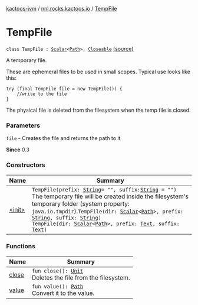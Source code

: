 [kactoos-jvm](../../index.md) / [nnl.rocks.kactoos.io](../index.md) / [TempFile](./index.md)

# TempFile

`class TempFile : `[`Scalar`](../../nnl.rocks.kactoos/-scalar/index.md)`<`[`Path`](http://docs.oracle.com/javase/8/docs/api/java/nio/file/Path.html)`>, `[`Closeable`](http://docs.oracle.com/javase/8/docs/api/java/io/Closeable.html) [(source)](https://github.com/neonailol/kactoos/blob/master/kactoos-jvm/src/main/kotlin/nnl/rocks/kactoos/io/TempFile.kt#L34)

A temporary file.

These are ephemeral files to be used in small scopes.
Typical use looks like this:

```
try (final TempFile file = new TempFile()) {
    //write to the file
}
```

The physical file is deleted from the filesystem when the temp file is
closed.

### Parameters

`file` - Creates the file and returns the path to it

**Since**
0.3

### Constructors

| Name | Summary |
|---|---|
| [&lt;init&gt;](-init-.md) | `TempFile(prefix: `[`String`](https://kotlinlang.org/api/latest/jvm/stdlib/kotlin/-string/index.html)` = "", suffix: `[`String`](https://kotlinlang.org/api/latest/jvm/stdlib/kotlin/-string/index.html)` = "")`<br>The temporary file will be created inside the filesystem's temporary folder (system property: `java.io.tmpdir`).`TempFile(dir: `[`Scalar`](../../nnl.rocks.kactoos/-scalar/index.md)`<`[`Path`](http://docs.oracle.com/javase/8/docs/api/java/nio/file/Path.html)`>, prefix: `[`String`](https://kotlinlang.org/api/latest/jvm/stdlib/kotlin/-string/index.html)`, suffix: `[`String`](https://kotlinlang.org/api/latest/jvm/stdlib/kotlin/-string/index.html)`)`<br>`TempFile(dir: `[`Scalar`](../../nnl.rocks.kactoos/-scalar/index.md)`<`[`Path`](http://docs.oracle.com/javase/8/docs/api/java/nio/file/Path.html)`>, prefix: `[`Text`](../../nnl.rocks.kactoos/-text/index.md)`, suffix: `[`Text`](../../nnl.rocks.kactoos/-text/index.md)`)` |

### Functions

| Name | Summary |
|---|---|
| [close](close.md) | `fun close(): `[`Unit`](https://kotlinlang.org/api/latest/jvm/stdlib/kotlin/-unit/index.html)<br>Deletes the file from the filesystem. |
| [value](value.md) | `fun value(): `[`Path`](http://docs.oracle.com/javase/8/docs/api/java/nio/file/Path.html)<br>Convert it to the value. |

